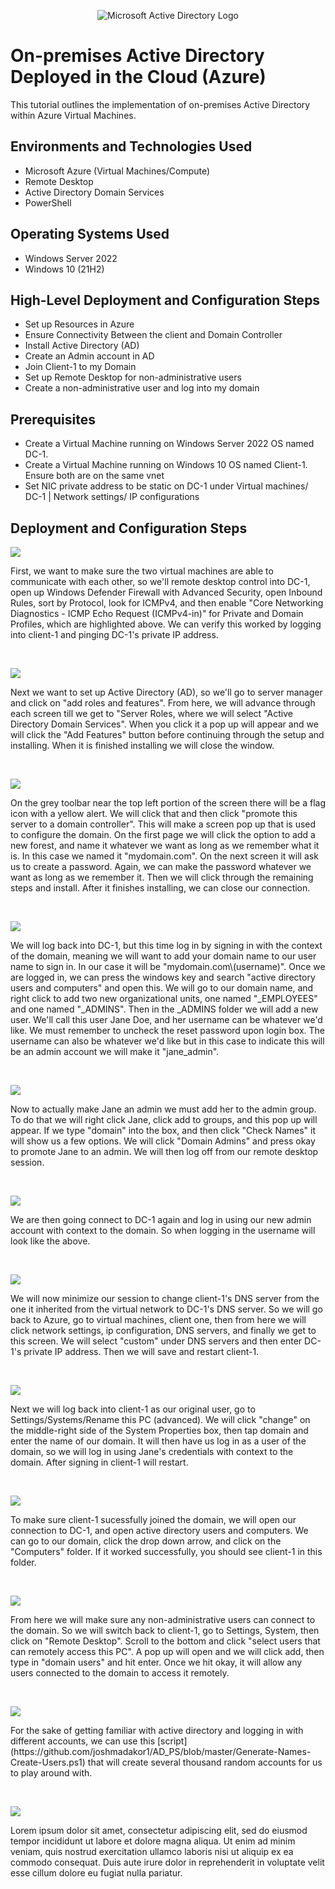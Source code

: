 <p align="center">
<img src="https://i.imgur.com/pU5A58S.png" alt="Microsoft Active Directory Logo"/>
</p>

<h1>On-premises Active Directory Deployed in the Cloud (Azure)</h1>
This tutorial outlines the implementation of on-premises Active Directory within Azure Virtual Machines.<br />


<h2>Environments and Technologies Used</h2>

- Microsoft Azure (Virtual Machines/Compute)
- Remote Desktop
- Active Directory Domain Services
- PowerShell

<h2>Operating Systems Used </h2>

- Windows Server 2022
- Windows 10 (21H2)

<h2>High-Level Deployment and Configuration Steps</h2>

- Set up Resources in Azure
- Ensure Connectivity Between the client and Domain Controller
- Install Active Directory (AD)
- Create an Admin account in AD
- Join Client-1 to my Domain
- Set up Remote Desktop for non-administrative users
- Create a non-administrative user and log into my domain

<h2>Prerequisites</h2>

- Create a Virtual Machine running on Windows Server 2022 OS named DC-1.
- Create a Virtual Machine running on Windows 10 OS named Client-1. Ensure both are on the same vnet
- Set NIC private address to be static on DC-1 under Virtual machines/ DC-1 | Network settings/ IP configurations

<h2>Deployment and Configuration Steps</h2>

<p>
<img src="https://github.com/CSanders000/configure-ad/assets/161166823/0637f98a-d78d-48ef-9b1f-c41844db524b"/>
</p>
<p>
First, we want to make sure the two virtual machines are able to communicate with each other, so we'll remote desktop control into DC-1, open up Windows Defender Firewall with Advanced Security, open Inbound Rules, sort by Protocol, look for ICMPv4, and then enable "Core Networking Diagnostics - ICMP Echo Request (ICMPv4-in)" for Private and Domain Profiles, which are highlighted above. We can verify this worked by logging into client-1 and pinging DC-1's private IP address.
</p>
<br />

<p>
<img src="https://github.com/CSanders000/configure-ad/assets/161166823/c2aa2df2-9c5a-4979-a5a2-916a05b7f76c"/>
</p>
<p>
Next we want to set up Active Directory (AD), so we'll go to server manager and click on "add roles and features". From here, we will advance through each screen till we get to "Server Roles, where we will select "Active Directory Domain Services". When you click it a pop up will appear and we will click the "Add Features" button before continuing through the setup and installing. When it is finished installing we will close the window.  
</p>
<br />

<p>
<img src="https://github.com/CSanders000/configure-ad/assets/161166823/17a93d5d-0da9-4062-9cf4-ec083985fbca"/>
</p>
<p>
On the grey toolbar near the top left portion of the screen there will be a flag icon with a yellow alert. We will click that and then click "promote this server to a domain controller". This will make a screen pop up that is used to configure the domain. On the first page we will click the option to add a new forest, and name it whatever we want as long as we remember what it is. In this case we named it "mydomain.com". On the next screen it will ask us to create a password. Again, we can make the password whatever we want as long as we remember it. Then we will click through the remaining steps and install. After it finishes installing, we can close our connection.
</p>
<br />

<p>
<img src="https://github.com/CSanders000/configure-ad/assets/161166823/a74a01bb-917f-4763-84a2-418da04f5ec0"/>
</p>
<p>
We will log back into DC-1, but this time log in by signing in with the context of the domain, meaning we will want to add your domain name to our user name to sign in. In our case it will be "mydomain.com\(username)". Once we are logged in, we can press the windows key and search "active directory users and computers" and open this. We will go to our domain name, and right click to add two new organizational units, one named "_EMPLOYEES" and one named "_ADMINS". Then in the _ADMINS folder we will add a new user. We'll call this user Jane Doe, and her username can be whatever we'd like. We must remember to uncheck the reset password upon login box. The username can also be whatever we'd like but in this case to indicate this will be an admin account we will make it "jane_admin".
</p>
<br />

<p>
<img src="https://github.com/CSanders000/configure-ad/assets/161166823/bed37114-5387-44a3-8c33-582f77e3691d"/>
</p>
<p>
Now to actually make Jane an admin we must add her to the admin group. To do that we will right click Jane, click add to groups, and this pop up will appear. If we type "domain" into the box, and then click "Check Names" it will show us a few options. We will click "Domain Admins" and press okay to promote Jane to an admin. We will then log off from our remote desktop session.
</p>
<br />

<p>
<img src=https://github.com/CSanders000/configure-ad/assets/161166823/bc10cbf2-b501-43eb-8746-200e9e196808"/>
</p>
<p>
We are then going connect to DC-1 again and log in using our new admin account with context to the domain. So when logging in the username will look like the above.
</p>
<br />

<p>
<img src="https://github.com/CSanders000/configure-ad/assets/161166823/9a731197-8a35-4943-b66c-03a0e03c8af0"/>
</p>
<p>
We will now minimize our session to change client-1's DNS server from the one it inherited from the virtual network to DC-1's DNS server. So we will go back to Azure, go to virtual machines, client one, then from here we will click network settings, ip configuration, DNS servers, and finally we get to this screen. We will select "custom" under DNS servers and then enter DC-1's private IP address. Then we will save and restart client-1. 
</p>
<br />

<p>
<img src=https://github.com/CSanders000/configure-ad/assets/161166823/2cb02a7a-0823-4a88-9121-2f41cfd3c7a3b"/>
</p>
<p>
Next we will log back into client-1 as our original user, go to Settings/Systems/Rename this PC (advanced). We will click "change" on the middle-right side of the System Properties box, then tap domain and enter the name of our domain. It will then have us log in as a user of the domain, so we will log in using Jane's credentials with context to the domain. After signing in client-1 will restart. 
</p>
<br />

<p>
<img src="https://github.com/CSanders000/configure-ad/assets/161166823/6087c76b-3b71-4910-aa4a-59dedbef59a9"/>
</p>
<p>
To make sure client-1 sucessfully joined the domain, we will open our connection to DC-1, and open active directory users and computers. We can go to our domain, click the drop down arrow, and click on the "Computers" folder. If it worked successfully, you should see client-1 in this folder. 
</p>
<br />

<p>
<img src="https://github.com/CSanders000/configure-ad/assets/161166823/160a6213-3d0b-439a-b7d1-a5b4a702195e"/>
</p>
<p>
From here we will make sure any non-administrative users can connect to the domain. So we will switch back to client-1, go to Settings, System, then click on "Remote Desktop". Scroll to the bottom and click "select users that can remotely access this PC". A pop up will open and we will click add, then type in "domain users" and hit enter. Once we hit okay, it will allow any users connected to the domain to access it remotely. 
</p>
<br />

<p>
<img src=https://github.com/CSanders000/configure-ad/assets/161166823/acb1c925-2106-4299-bf98-a82e98c9df9f"/>
</p>
<p>
For the sake of getting familiar with active directory and logging in with different accounts, we can use this [script](https://github.com/joshmadakor1/AD_PS/blob/master/Generate-Names-Create-Users.ps1) that will create several thousand random accounts for us to play around with. 
</p>
<br />

<p>
<img src=https://github.com/CSanders000/configure-ad/assets/161166823/21201646-b7cc-467a-b68d-90c86b255f1b"/>
</p>
<p>
Lorem ipsum dolor sit amet, consectetur adipiscing elit, sed do eiusmod tempor incididunt ut labore et dolore magna aliqua. Ut enim ad minim veniam, quis nostrud exercitation ullamco laboris nisi ut aliquip ex ea commodo consequat. Duis aute irure dolor in reprehenderit in voluptate velit esse cillum dolore eu fugiat nulla pariatur.
</p>
<br />
